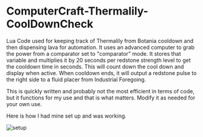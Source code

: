 # ComputerCraft-Thermalily-CoolDownCheck
Lua Code used for keeping track of Thermalily from Botania cooldown and then dispensing lava for automation. It uses an advanced computer to grab the power from a comparator set to "comparator" mode. 
It stores that variable and multiplies it by 20 seconds per redstone strength level to get the cooldown time in seconds.
This will count down the cool down and display when active. When cooldown ends, it will output a redstone pulse to the right side to a fluid placer from Industrial Foregoing.

This is quickly written and probably not the most efficient in terms of code, but it functions for my use and that is what matters. Modify it as needed for your own use.


Here is how I had mine set up and was working.

![setup](ComputerSteup.png)
